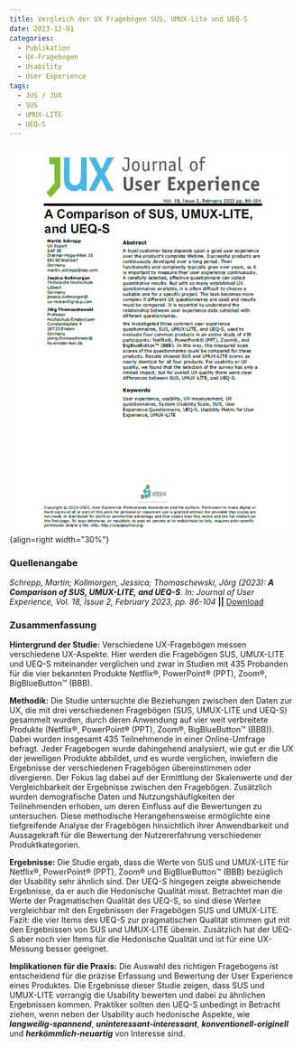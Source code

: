 ```yaml
---
title: Vergleich der UX Fragebögen SUS, UMUX-Lite und UEQ-S
date: 2023-12-01
categories:
  - Publikation
  - UX-Fragebogen
  - Usability
  - User Experience
tags:
  - JUS / JUX
  - SUS
  - UMUX-LITE
  - UEQ-S
---
```

![Artikel Vergleich SUS, UMUX-LITE, UEQ-S](assets/2023-article-comparison-sus-umux-lite-ueq-s.PNG){align=right width="30%"}

### Quellenangabe
*Schrepp, Martin; Kollmorgen, Jessica; Thomaschewski, Jörg (2023): __A Comparison of SUS, UMUX-LITE, and UEQ-S__. In: Journal of User Experience, Vol. 18, Issue 2, February 2023, pp. 86-104* **||** [Download](https://uxpajournal.org/sus-umux-lite-ueq-s/)

### Zusammenfassung

**Hintergrund der Studie:** Verschiedene UX-Fragebögen messen verschiedene UX-Aspekte. Hier werden die Fragebögen SUS, UMUX-LITE und UEQ-S miteinander verglichen und zwar in Studien mit 435 Probanden für die vier bekannten Produkte Netflix®, PowerPoint® (PPT), Zoom®, BigBlueButton™ (BBB).

<!-- more -->

**Methodik:**  Die Studie untersuchte die Beziehungen zwischen den Daten zur UX, die mit drei verschiedenen Fragebögen (SUS, UMUX-LITE und UEQ-S) gesammelt wurden, durch deren Anwendung auf vier weit verbreitete Produkte (Netflix®, PowerPoint® (PPT), Zoom®, BigBlueButton™ (BBB)). Dabei wurden insgesamt 435 Teilnehmende in einer Online-Umfrage befragt. Jeder Fragebogen wurde dahingehend analysiert, wie gut er die UX der jeweiligen Produkte abbildet, und es wurde verglichen, inwiefern die Ergebnisse der verschiedenen Fragebögen übereinstimmen oder divergieren. Der Fokus lag dabei auf der Ermittlung der Skalenwerte und der Vergleichbarkeit der Ergebnisse zwischen den Fragebögen. Zusätzlich wurden demografische Daten und Nutzungshäufigkeiten der Teilnehmenden erhoben, um deren Einfluss auf die Bewertungen zu untersuchen. Diese methodische Herangehensweise ermöglichte eine tiefgreifende Analyse der Fragebögen hinsichtlich ihrer Anwendbarkeit und Aussagekraft für die Bewertung der Nutzererfahrung verschiedener Produktkategorien.


**Ergebnisse:** Die Studie ergab, dass die Werte von SUS und UMUX-LITE für Netflix®, PowerPoint® (PPT), Zoom® und BigBlueButton™ (BBB) bezüglich der Usability sehr ähnlich sind. Der UEQ-S hingegen zeigte abweichende Ergebnisse, da er auch die Hedonische Qualität misst. Betrachtet man die Werte der Pragmatischen Qualität des UEQ-S, so sind diese Wertee vergleichbar mit den Ergebnissen der Fragebögen SUS und UMUX-LITE. Fazit: die vier Items des UEQ-S zur pragmatischen Qualität stimmen gut mit den Ergebnissen von SUS und UMUX-LITE überein. Zusätzlich hat der UEQ-S aber noch vier Items für die Hedonische Qualität und ist für eine UX-Messung besser geeignet.


**Implikationen für die Praxis:** Die Auswahl des richtigen Fragebogens ist entscheidend für die präzise Erfassung und Bewertung der User Experience eines Produktes. Die Ergebnisse dieser Studie zeigen, dass SUS und UMUX-LITE vorrangig die Usability bewerten und dabei zu ähnlichen Ergebnissen kommen. Praktiker sollten den UEQ-S unbedingt in Betracht ziehen, wenn neben der Usability auch hedonische Aspekte, wie  ***langweilig-spannend***, ***uninteressant-interessant***, ***konventionell-originell*** und ***herkömmlich-neuartig*** von Interesse sind. 
